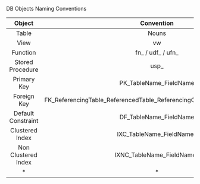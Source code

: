 
DB Objects Naming Conventions

| Object | Convention    | Example    |
| :---:   | :---: | :---: |
| Table | Nouns   | DimCustomer, FactTestAttempt   |
| View | vw   | vwMedCustomerRecord   |
| Function | fn_ / udf_ / ufn_   | fn_FormatData, udf_GetTestScore, ufn_BuildPlan   |
| Stored Procedure | usp_   | usp_GetTestScore   |
| Primary Key | PK_TableName_FieldName   | PK_DimCustomer_CustomerId   |
| Foreign Key | FK_ReferencingTable_ReferencedTable_ReferencingColumn_ReferencedColumn   | FK_DimCustomer_DimTestScore_CustomerId_Cid   |
| Default Constraint | DF_TableName_FieldName   | DF_DimCustomer_CreatedDate, DF_DimCustomer_UpdatedDate   |
| Clustered Index | IXC_TableName_FieldNames   | IXC_DimCustomer_CustomerId_Record_Id   |
| Non Clustered Index | IXNC_TableName_FieldNames   | IXNC_DimCustomer_CustomerId_Record_Id   |
| * | *   | *   |
